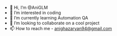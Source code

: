 - 👋 Hi, I’m @AniGLM
- 👀 I’m interested in coding
- 🌱 I’m currently learning Automation QA
- 💞️ I’m looking to collaborate on a cool project
- 📫 How to reach me - anighazaryan94@gmail.com

<!---
AniGLM/AniGLM is a ✨ special ✨ repository because its `README.md` (this file) appears on your GitHub profile.
You can click the Preview link to take a look at your changes.
--->
